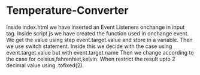 # Temperature-Converter
Inside index.html we have inserted an Event Listeners onchange in input tag.
Inside script.js we have created the function used in onchange event.
We get the value using step event.target.value and store in a variable.
Then we use switch statement.
Inside this we decide with the case using event.target.value but with event.target.name
Then we change according to the case for celsius,fahrenhiet,kelvin.
When restrict the result upto 2 decimal value using .tofixed(2).
